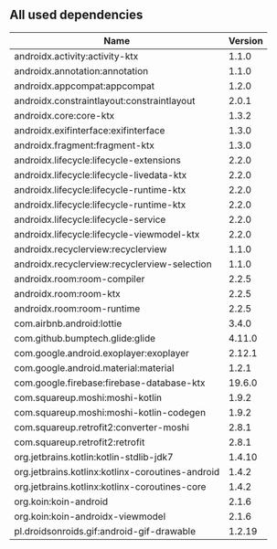 ## All used dependencies
| Name      | Version   |
| --------- | --------  |
| androidx.activity:activity-ktx | 1.1.0 |
| androidx.annotation:annotation | 1.1.0 |
| androidx.appcompat:appcompat | 1.2.0 |
| androidx.constraintlayout:constraintlayout | 2.0.1 |
| androidx.core:core-ktx | 1.3.2 |
| androidx.exifinterface:exifinterface | 1.3.0 |
| androidx.fragment:fragment-ktx | 1.3.0 |
| androidx.lifecycle:lifecycle-extensions | 2.2.0 |
| androidx.lifecycle:lifecycle-livedata-ktx | 2.2.0 |
| androidx.lifecycle:lifecycle-runtime-ktx | 2.2.0 |
| androidx.lifecycle:lifecycle-runtime-ktx| 2.2.0 |
| androidx.lifecycle:lifecycle-service| 2.2.0 |
| androidx.lifecycle:lifecycle-viewmodel-ktx| 2.2.0 |
| androidx.recyclerview:recyclerview | 1.1.0 |
| androidx.recyclerview:recyclerview-selection | 1.1.0 |
| androidx.room:room-compiler | 2.2.5 |
| androidx.room:room-ktx | 2.2.5 |
| androidx.room:room-runtime | 2.2.5 |
| com.airbnb.android:lottie | 3.4.0 |
| com.github.bumptech.glide:glide | 4.11.0 |
| com.google.android.exoplayer:exoplayer | 2.12.1 |
| com.google.android.material:material | 1.2.1 |
| com.google.firebase:firebase-database-ktx | 19.6.0 |
| com.squareup.moshi:moshi-kotlin | 1.9.2 |
| com.squareup.moshi:moshi-kotlin-codegen | 1.9.2|
| com.squareup.retrofit2:converter-moshi| 2.8.1 |
| com.squareup.retrofit2:retrofit | 2.8.1 |
| org.jetbrains.kotlin:kotlin-stdlib-jdk7| 1.4.10 |
| org.jetbrains.kotlinx:kotlinx-coroutines-android | 1.4.2 |
| org.jetbrains.kotlinx:kotlinx-coroutines-core | 1.4.2 |
| org.koin:koin-android | 2.1.6 |
| org.koin:koin-androidx-viewmodel | 2.1.6 |
| pl.droidsonroids.gif:android-gif-drawable | 1.2.19 |
